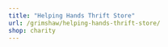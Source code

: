 ```yaml
---
title: "Helping Hands Thrift Store"
url: /grimshaw/helping-hands-thrift-store/
shop: charity
---
```


